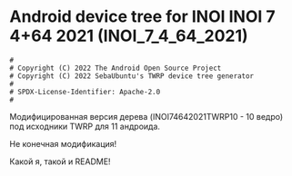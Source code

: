 # Android device tree for INOI INOI 7 4+64 2021 (INOI_7_4_64_2021)

```
#
# Copyright (C) 2022 The Android Open Source Project
# Copyright (C) 2022 SebaUbuntu's TWRP device tree generator
#
# SPDX-License-Identifier: Apache-2.0
#
```
Модифицированная версия дерева (INOI74642021TWRP10 - 10 ведро) под исходники TWRP для 11 андроида.

Не конечная модификация!

Какой я, такой и README!

